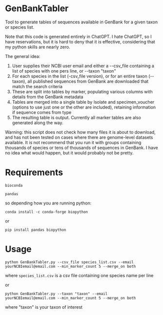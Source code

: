 # GenBankTabler
Tool to generate tables of sequences available in GenBank for a given taxon or species list.

Note that this code is generated entirely in ChatGPT. I hate ChatGPT, so I have reservations, but it is hard to deny that it is effective, considering that my python skills are nearly zero.

The general idea:
1. User supplies their NCBI user email and either a --csv_file containing a list of species with one pers line, or --taxon "taxon" 
2. For each species in the list (-csv_file version), or for an entire taxon (--taxon), all published sequences from GenBank are downloaded that match the search criteria
3. These are split into tables by marker, populating various columns with details from the GenBank metadata
4. Tables are merged into a single table by Isolate and specimen_voucher (options to use just one or the other are included), retaining information if sequence comes from type
5. The resulting table is output. Currently all marker tables are also generated along the way.

Warning: this script does not check how many files it is about to download, and has not been tested on cases where there are genome-level datasets available. It is not recommend that you run it with groups containing thousands of species or tens of thousands of sequences in GenBank. I have no idea what would happen, but it would probably not be pretty.

# Requirements
`bioconda`

`pandas`

so depending how you are running python: 

`conda install -c conda-forge biopython`

or 

`pip install pandas biopython`

# Usage
`python GenBankTabler.py --csv_file species_list.csv --email yourNCBIemail@email.com --min_marker_count 5 --merge_on both`

where `species_list.csv` is a csv file containing one species name per line

or

`python GenBankTabler.py --taxon "taxon" --email yourNCBIemail@email.com --min_marker_count 5 --merge_on both`

where "taxon" is your taxon of interest





